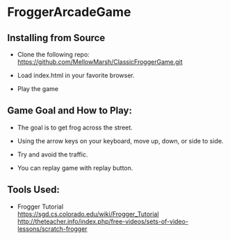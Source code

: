 # FroggerArcadeGame

## Installing from Source

* Clone the following repo:
  https://github.com/MellowMarsh/ClassicFroggerGame.git
  
* Load index.html in your favorite browser.

* Play the game

## Game Goal and How to Play:

* The goal is to get frog across the street. 

* Using the arrow keys on your keyboard, move up, down, or side to side.

* Try and avoid the traffic.

* You can replay game with replay button.

## Tools Used:

* Frogger Tutorial  
  https://sgd.cs.colorado.edu/wiki/Frogger_Tutorial
  http://theteacher.info/index.php/free-videos/sets-of-video-lessons/scratch-frogger
  
